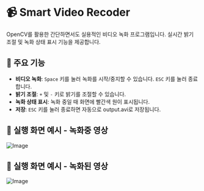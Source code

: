 # 📹 Smart Video Recoder

OpenCV를 활용한 간단하면서도 실용적인 비디오 녹화 프로그램입니다. 실시간 밝기 조절 및 녹화 상태 표시 기능을 제공합니다.

## 🔹 주요 기능
- **비디오 녹화**: `Space` 키를 눌러 녹화를 시작/중지할 수 있습니다. `ESC` 키를 눌러 종료합니다.
- **밝기 조절**: `+` 및 `-` 키로 밝기를 조절할 수 있습니다.  
- **녹화 상태 표시**: 녹화 중일 때 화면에 빨간색 원이 표시됩니다. 
- **저장**: `ESC` 키를 눌러 종료하면 자동으로 output.avi로 저장됩니다.

## 🔹 실행 화면 예시 - 녹화중 영상
![Image](https://github.com/user-attachments/assets/a62fb487-0f98-4067-8e9a-79f0406a6173)

## 🔹 실행 화면 예시 - 녹화된 영상
![Image](https://github.com/user-attachments/assets/51e34de2-6f65-4154-8c55-e5ebca5e6b39)
